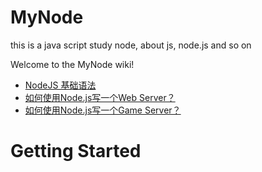 MyNode
======

this is a java script study node, about js, node.js and so on

Welcome to the MyNode wiki!

* [NodeJS 基础语法](https://github.com/luquanhong/MyNode/wiki/NodeJS-%E5%9F%BA%E7%A1%80%E8%AF%AD%E6%B3%95)
* [如何使用Node.js写一个Web Server？](https://github.com/luquanhong/MyNode/wiki/%E5%A6%82%E4%BD%95%E4%BD%BF%E7%94%A8Node.js%E5%86%99%E4%B8%80%E4%B8%AAWeb-Server%EF%BC%9F)
* [如何使用Node.js写一个Game Server？](https://github.com/luquanhong/MyNode/wiki/%E5%A6%82%E4%BD%95%E4%BD%BF%E7%94%A8Node.js%E5%86%99%E4%B8%80%E4%B8%AAGame-Server%EF%BC%9F)


# Getting Started
